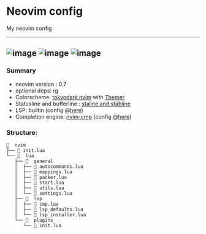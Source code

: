 # Neovim config
My neovim config

---
![image](https://user-images.githubusercontent.com/77913442/146633265-bdbcdae3-29b2-4058-b217-d5f2b162af40.png)
![image](https://user-images.githubusercontent.com/77913442/146633549-c098e7ca-6f6d-4740-8ab6-531d8a030555.png)
![image](https://user-images.githubusercontent.com/77913442/146633580-3fa0430e-228e-4010-97ca-46ea58cffc14.png)
---
<!-- GARBAGE COLLECTOR
![image](https://user-images.githubusercontent.com/77913442/136957780-0459199a-c79d-43d2-9f13-7a9c8011cd71.png)
* Colorscheme: [custom](https://github.com/tamton-aquib/nvim/blob/main/lua/custom/noice_dark.lua)
-->

### Summary

* neovim version : 0.7
* optional deps: rg
* Colorscheme: [tokyodark.nvim](https://github.com/tiagovla/tokyodark.nvim) with [Themer](https://github.com/ThemerCorp/themer.lua)
* Statusline and bufferline : [staline and stabline](https://github.com/tamton-aquib/staline.nvim)
* LSP: builtin (config @[here](https://github.com/tamton-aquib/nvim/blob/dev/lua/lsp/lsp_defaults.lua))
* Completion engine: [nvim-cmp](https://github.com/hrsh7th/nvim-cmp) (config @[here](https://github.com/tamton-aquib/nvim/blob/dev/lua/lsp/cmp.lua))

### Structure:

```
  nvim
├──  init.lua
└──   lua
   ├──   general
   │  ├──  autocommands.lua
   │  ├──  mappings.lua
   │  ├──  packer.lua
   │  ├──  start.lua
   │  ├──  utils.lua
   │  └──  settings.lua
   ├──   lsp
   │  ├──  cmp.lua
   │  ├──  lsp_defaults.lua
   │  └──  lsp_installer.lua
   └──   plugins
      └──  init.lua
```

